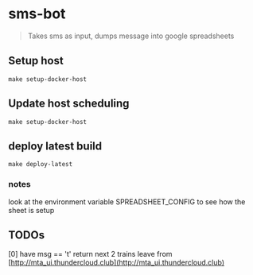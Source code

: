 # sms-bot

> Takes sms as input, dumps message into google spreadsheets


## Setup host
`make setup-docker-host`

## Update host scheduling
`make setup-docker-host`

## deploy latest build
`make deploy-latest`

### notes
look at the environment variable SPREADSHEET_CONFIG to see how the sheet is setup

## TODOs
[0] have msg == 't' return next 2 trains leave from [http://mta_ui.thundercloud.club](http://mta_ui.thundercloud.club)
